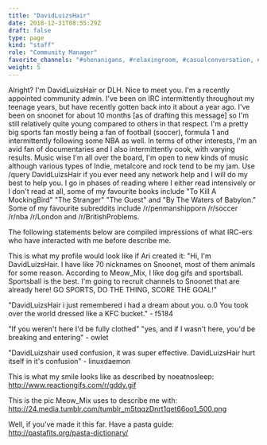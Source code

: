 ```yaml
---
title: "DavidLuizsHair"
date: 2018-12-31T08:55:29Z
draft: false
type: page
kind: "staff"
role: "Community Manager"
favorite_channels: "#shenanigans, #relaxingroom, #casualconversation, #fuckduck, #conversations"
weight: 5
---
```


Alright? I'm DavidLuizsHair or DLH. Nice to meet you. I'm a recently appointed community admin. I've been on IRC intermittently throughout my teenage years, but have recently gotten back into it about a year ago. I've been on snoonet for about 10 months [as of drafting this message] so I'm still relatively quite young compared to others in that respect. I'm a pretty big sports fan mostly being a fan of football (soccer), formula 1 and intermittently following some NBA as well. In terms of other interests, I'm an avid fan of documentaries and I also intermittently cook, with varying results. Music wise I'm all over the board, I'm open to new kinds of music although various types of Indie, metalcore and rock tend to be my jam. Use /query DavidLuizsHair if you ever need any network help and I will do my best to help you. I go in phases of reading where I either read intensively or I don't read at all, some of my favourite books include "To Kill A MockingBird" "The Stranger" "The Guest" and "By The Waters of Babylon." Some of my favourite subreddits include /r/penmanshipporn /r/soccer /r/nba /r/London and /r/BritishProblems.


The following statements below are compiled impressions of what IRC-ers who have interacted with me before describe me.

This is what my profile would look like if Ari created it: "Hi, I'm DavidLuizsHair.  I have like 70 nicknames on Snoonet, most of them animals for some reason.  According to Meow_Mix, I like dog gifs and sportsball.  Sportsball is the best.  I'm going to recruit channels to Snoonet that are already here! GO SPORTS, DO THE THING, SCORE THE GOAL!"

"DavidLuizsHair i just remembered i had a dream about you. o.0 You took over the world dressed like a KFC bucket." - f5184

"If you weren't here I'd be fully clothed" "yes, and if I wasn't here, you'd be breaking and entering" - owlet

"DavidLuizshair used confusion, it was super effective. DavidLuizsHair hurt itself in it's confusion" - linuxdaemon

This is what my smile looks like as described by noeatnosleep: http://www.reactiongifs.com/r/gddy.gif

This is the pic Meow_Mix uses to describe me with: http://24.media.tumblr.com/tumblr_m5tqqzDnrt1qet66oo1_500.png

Well, if you've made it this far. Have a pasta guide: http://pastafits.org/pasta-dictionary/
